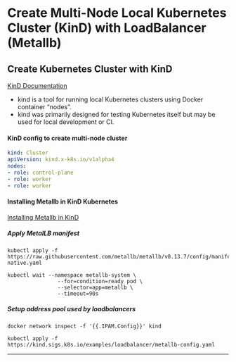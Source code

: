 # Create Multi-Node Local Kubernetes Cluster (KinD) with LoadBalancer (Metallb)

## Create Kubernetes Cluster with KinD

[KinD Documentation](https://kind.sigs.k8s.io/)

- kind is a tool for running local Kubernetes clusters using Docker container “nodes”.
- kind was primarily designed for testing Kubernetes itself but may be used for local development or CI.

#### KinD config to create multi-node cluster

```yaml
kind: Cluster
apiVersion: kind.x-k8s.io/v1alpha4
nodes:
- role: control-plane
- role: worker
- role: worker
```

#### Installing Metallb in KinD Kubernetes

[Installing Metallb in KinD](https://kind.sigs.k8s.io/docs/user/loadbalancer/)

##### Apply MetalLB manifest

```shell
kubectl apply -f https://raw.githubusercontent.com/metallb/metallb/v0.13.7/config/manifests/metallb-native.yaml
```

```shell
kubectl wait --namespace metallb-system \
                --for=condition=ready pod \
                --selector=app=metallb \
                --timeout=90s
```

##### Setup address pool used by loadbalancers

```shell
docker network inspect -f '{{.IPAM.Config}}' kind
```

```shell
kubectl apply -f https://kind.sigs.k8s.io/examples/loadbalancer/metallb-config.yaml
```

---

